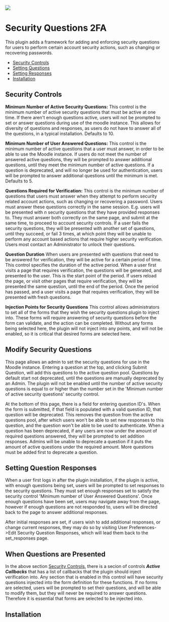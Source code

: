 <a href="https://travis-ci.org/Peterburnett/moodle-tool_securityquestions">
<img src="https://travis-ci.org/Peterburnett/moodle-tool_securityquestions.svg?branch=master">
</a>

# Security Questions 2FA

This plugin adds a framework for adding and enforcing security questions for users to perform certain account security actions, such as changing or recovering passwords.

* [Security Controls](#security-controls)
* [Setting Questions](#modify-security-questions)
* [Setting Responses](#setting-question-reponses)
* [Installation](#installation)

Security Controls
-----------------
**Minimum Number of Active Security Questions:** This control is the minimum number of active security questions that must be active at one time. If there aren't enough questions active, users will not be prompted to set or answer questions during use of the moodle instance. This allows for diversity of questions and responses, as users do not have to answer all of the questions, in a typical installation. Defaults to 10.

**Minimum Number of User Answered Questions:** This control is the minimum number of active questions that a user must answer, in order to be able to use the Moodle instance. If users do not meet the number of answered active questions, they will be prompted to answer additional questions, until they meet the minimum number of active questions. If a question is deprecated, and will no longer be used for authentication, users will be prompted to answer additional questions until the minimum is met. Defaults to 5.

**Questions Required for Verification:** This control is the minimum number of questions that users must answer when they attempt to perform security related account actions, such as changing or recovering a password. Users must answer these questions correctly in the same session. E.g. users will be presented with *n* security questions that they have provided responses to. They must answer both correctly on the same page, and submit at the same time, to proceed to account security controls. If a user fails the security questions, they will be presented with another set of questions, until they succeed, or fail 3 times, at which point they will be unable to perform any account based actions that require higher security verification. Users most contact an Administrator to unlock their questions.

**Question Duration** When users are presented with questions that need to be answered for verification, they will be active for a certain period of time. This control specifies the duration of the active period. When a user first visits a page that requires verification, the questions will be generated, and presented to the user. This is the start point of the period. If users reload the page, or visit other pages that require verification, they will be presented the same question, until the end of the period. Once the period has passed, and a user visits a page that requires verification, they will be presented with fresh questions.

**Injection Points for Security Questions** This control allows administrators to set all of the forms that they wish the security questions plugin to inject into. These forms will require answering of security questions before the form can validate, and the action can be completed. Without any forms being selected here, the plugin will not inject into any points, and will not be enabled, so it is critical that desired forms are selected here.

Modify Security Questions
-------------------------
This page allows an admin to set the security questions for use in the Moodle instance. Entering a question at the top, and clicking Submit Question, will add this questions to the active question pool. Questions by default start not deprecated, until the questions are manually deprecated by an Admin. The plugin will not be enabled until the number of active security questions is equal to or higher than the number set in the 'Minimum number of active security questions' security control.

At the bottom of this page, there is a field for entering question ID's. When the form is submitted, if that field is populated with a valid question ID, that question will be deprecated. This removes the question from the active questions pool, after which users won't be able to set new responses to this question, and the question won't be able to be used to authenticate. When a question has been deprecated, if any users are now under the amount of required questions answered, they will be prompted to set addition responses. Admins will be unable to deprecate a question if it puts the amount of active questions under the required amount. More questions must be added first to deprecate a question.

Setting Question Responses
--------------------------
When a user first logs in after the plugin installation, if the plugin is active, with enough questions being set, users will be prompted to set responses to the security questions. They must set enough responses set to satisfy the security control 'Minimum number of User Answered Questions'. Once enough questions have been set, users may navigate away from the page, however if enough questions are not responded to, users will be directed back to the page to answer additional responses.

After initial responses are set, if users wish to add additional responses, or change current responses, they may do so by visiting User Preferences->Edit Security Question Responses, which will lead them back to the set_responses page.

When Questions are Presented
----------------------------
In the above section [Security Controls](#security-controls), there is a secion of controls ***Active Callbacks*** that has a list of callbacks that the plugin should inject verification into. Any section that is enabled in this control will have security questions injected into the form definition for these functions. If no forms are selected, users will be prompted to set their questions, and will be able to modify them, but they will never be required to answer questions. Therefore it is essential that forms are selected to be injected into.

Installation
------------




